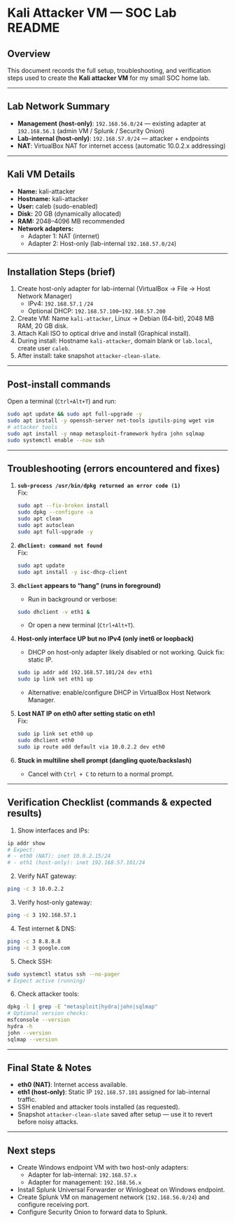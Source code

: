 # Kali Attacker VM — SOC Lab README

## Overview
This document records the full setup, troubleshooting, and verification steps used to create the **Kali attacker VM** for my small SOC home lab.

---

## Lab Network Summary
- **Management (host-only)**: `192.168.56.0/24` — existing adapter at `192.168.56.1` (admin VM / Splunk / Security Onion)
- **Lab-internal (host-only)**: `192.168.57.0/24` — attacker + endpoints
- **NAT**: VirtualBox NAT for internet access (automatic 10.0.2.x addressing)

---

## Kali VM Details
- **Name:** kali-attacker  
- **Hostname:** kali-attacker  
- **User:** caleb (sudo-enabled)  
- **Disk:** 20 GB (dynamically allocated)  
- **RAM:** 2048–4096 MB recommended  
- **Network adapters:**  
  - Adapter 1: NAT (internet)  
  - Adapter 2: Host-only (lab-internal `192.168.57.0/24`)

---

## Installation Steps (brief)
1. Create host-only adapter for lab-internal (VirtualBox → File → Host Network Manager)  
   - IPv4: `192.168.57.1` `/24`  
   - Optional DHCP: `192.168.57.100`–`192.168.57.200`
2. Create VM: Name `kali-attacker`, Linux → Debian (64-bit), 2048 MB RAM, 20 GB disk.
3. Attach Kali ISO to optical drive and install (Graphical install).
4. During install: Hostname `kali-attacker`, domain blank or `lab.local`, create user `caleb`.
5. After install: take snapshot `attacker-clean-slate`.

---

## Post-install commands
Open a terminal (`Ctrl+Alt+T`) and run:

```bash
sudo apt update && sudo apt full-upgrade -y
sudo apt install -y openssh-server net-tools iputils-ping wget vim
# attacker tools
sudo apt install -y nmap metasploit-framework hydra john sqlmap
sudo systemctl enable --now ssh
```

---

## Troubleshooting (errors encountered and fixes)
1. **`sub-process /usr/bin/dpkg returned an error code (1)`**  
   Fix:
   ```bash
   sudo apt --fix-broken install
   sudo dpkg --configure -a
   sudo apt clean
   sudo apt autoclean
   sudo apt full-upgrade -y
   ```

2. **`dhclient: command not found`**  
   Fix:
   ```bash
   sudo apt update
   sudo apt install -y isc-dhcp-client
   ```

3. **`dhclient` appears to “hang” (runs in foreground)**  
   - Run in background or verbose:
   ```bash
   sudo dhclient -v eth1 &
   ```
   - Or open a new terminal (`Ctrl+Alt+T`).

4. **Host-only interface UP but no IPv4 (only inet6 or loopback)**  
   - DHCP on host-only adapter likely disabled or not working. Quick fix: static IP.
   ```bash
   sudo ip addr add 192.168.57.101/24 dev eth1
   sudo ip link set eth1 up
   ```
   - Alternative: enable/configure DHCP in VirtualBox Host Network Manager.

5. **Lost NAT IP on eth0 after setting static on eth1**  
   Fix:
   ```bash
   sudo ip link set eth0 up
   sudo dhclient eth0
   sudo ip route add default via 10.0.2.2 dev eth0
   ```

6. **Stuck in multiline shell prompt (dangling quote/backslash)**  
   - Cancel with `Ctrl + C` to return to a normal prompt.

---

## Verification Checklist (commands & expected results)
1. Show interfaces and IPs:
```bash
ip addr show
# Expect:
# - eth0 (NAT): inet 10.0.2.15/24
# - eth1 (host-only): inet 192.168.57.101/24
```

2. Verify NAT gateway:
```bash
ping -c 3 10.0.2.2
```

3. Verify host-only gateway:
```bash
ping -c 3 192.168.57.1
```

4. Test internet & DNS:
```bash
ping -c 3 8.8.8.8
ping -c 3 google.com
```

5. Check SSH:
```bash
sudo systemctl status ssh --no-pager
# Expect active (running)
```

6. Check attacker tools:
```bash
dpkg -l | grep -E "metasploit|hydra|john|sqlmap"
# Optional version checks:
msfconsole --version
hydra -h
john --version
sqlmap --version
```

---

## Final State & Notes
- **eth0 (NAT)**: Internet access available.  
- **eth1 (host-only)**: Static IP `192.168.57.101` assigned for lab-internal traffic.  
- SSH enabled and attacker tools installed (as requested).  
- Snapshot `attacker-clean-slate` saved after setup — use it to revert before noisy attacks.

---

## Next steps 
- Create Windows endpoint VM with two host-only adapters:
  - Adapter for lab-internal: `192.168.57.x`
  - Adapter for management: `192.168.56.x`
- Install Splunk Universal Forwarder or Winlogbeat on Windows endpoint.
- Create Splunk VM on management network (`192.168.56.0/24`) and configure receiving port.
- Configure Security Onion to forward data to Splunk.
